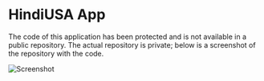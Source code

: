 # HindiUSA App

The code of this application has been protected and is not available in a public repository. The actual repository is private; below is a screenshot of the repository with the code.

![Screenshot](https://harshalnawade.s3.amazonaws.com/HindiUSA-Repository-Snapshot.jpg)
